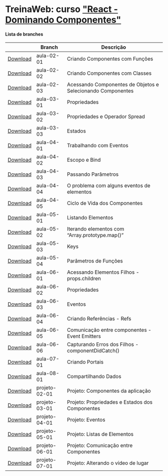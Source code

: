 
# TreinaWeb: curso ["React - Dominando Componentes"](https://www.treinaweb.com.br/curso/react-dominando-componentes)



#### Lista de branches
|  | Branch | Descrição |
| ------ | ------ |  ------ | 
[Download](https://github.com/treinaweb/treinaweb-react-dominando-componentes/archive/aula-02-01.zip)    |  aula-02-01     | Criando Componentes com Funções |
[Download](https://github.com/treinaweb/treinaweb-react-dominando-componentes/archive/aula-02-02.zip)    |  aula-02-02     | Criando Componentes com Classes |
[Download](https://github.com/treinaweb/treinaweb-react-dominando-componentes/archive/aula-02-03.zip)    |  aula-02-03     | Acessando Componentes de Objetos e Selecionando Componentes |
[Download](https://github.com/treinaweb/treinaweb-react-dominando-componentes/archive/aula-03-01.zip)    |  aula-03-01     | Propriedades |
[Download](https://github.com/treinaweb/treinaweb-react-dominando-componentes/archive/aula-03-02.zip)    |  aula-03-02     | Propriedades e Operador Spread |
[Download](https://github.com/treinaweb/treinaweb-react-dominando-componentes/archive/aula-03-03.zip)    |  aula-03-03     | Estados |
[Download](https://github.com/treinaweb/treinaweb-react-dominando-componentes/archive/aula-04-01.zip)    |  aula-04-01     | Trabalhando com Eventos |
[Download](https://github.com/treinaweb/treinaweb-react-dominando-componentes/archive/aula-04-02.zip)    |  aula-04-02     | Escopo e Bind |
[Download](https://github.com/treinaweb/treinaweb-react-dominando-componentes/archive/aula-04-03.zip)    |  aula-04-03     | Passando Parâmetros |
[Download](https://github.com/treinaweb/treinaweb-react-dominando-componentes/archive/aula-04-04.zip)    |  aula-04-04     | O problema com alguns eventos de elementos |
[Download](https://github.com/treinaweb/treinaweb-react-dominando-componentes/archive/aula-04-05.zip)    |  aula-04-05     | Ciclo de Vida dos Componentes |
[Download](https://github.com/treinaweb/treinaweb-react-dominando-componentes/archive/aula-05-01.zip)    |  aula-05-01     | Listando Elementos |
[Download](https://github.com/treinaweb/treinaweb-react-dominando-componentes/archive/aula-05-02.zip)    |  aula-05-02     | Iterando elementos com “Array.prototype.map()” |
[Download](https://github.com/treinaweb/treinaweb-react-dominando-componentes/archive/aula-05-03.zip)    |  aula-05-03     | Keys |
[Download](https://github.com/treinaweb/treinaweb-react-dominando-componentes/archive/aula-05-04.zip)    |  aula-05-04     | Parâmetros de Funções |
[Download](https://github.com/treinaweb/treinaweb-react-dominando-componentes/archive/aula-06-01.zip)    |  aula-06-01     | Acessando Elementos Filhos - props.children |
[Download](https://github.com/treinaweb/treinaweb-react-dominando-componentes/archive/aula-06-02.zip)    |  aula-06-02     | Propriedades |
[Download](https://github.com/treinaweb/treinaweb-react-dominando-componentes/archive/aula-06-03.zip)    |  aula-06-03     | Eventos |
[Download](https://github.com/treinaweb/treinaweb-react-dominando-componentes/archive/aula-06-04.zip)    |  aula-06-04     | Criando Referências - Refs |
[Download](https://github.com/treinaweb/treinaweb-react-dominando-componentes/archive/aula-06-05.zip)    |  aula-06-05     | Comunicação entre componentes - Event Emitters |
[Download](https://github.com/treinaweb/treinaweb-react-dominando-componentes/archive/aula-06-06.zip)    |  aula-06-06     | Capturando Erros dos Filhos - componentDidCatch() |
[Download](https://github.com/treinaweb/treinaweb-react-dominando-componentes/archive/aula-07-01.zip)    |  aula-07-01     | Criando Portais |
[Download](https://github.com/treinaweb/treinaweb-react-dominando-componentes/archive/aula-08-01.zip)    |  aula-08-01     | Compartilhando Dados |
[Download](https://github.com/treinaweb/treinaweb-react-dominando-componentes/archive/projeto-02-01.zip)    |  projeto-02-01     | Projeto: Componentes da aplicação |
[Download](https://github.com/treinaweb/treinaweb-react-dominando-componentes/archive/projeto-03-01.zip)    |  projeto-03-01     | Projeto: Propriedades e Estados dos Componentes |
[Download](https://github.com/treinaweb/treinaweb-react-dominando-componentes/archive/projeto-04-01.zip)    |  projeto-04-01     | Projeto: Eventos |
[Download](https://github.com/treinaweb/treinaweb-react-dominando-componentes/archive/projeto-05-01.zip)    |  projeto-05-01     | Projeto: Listas de Elementos |
[Download](https://github.com/treinaweb/treinaweb-react-dominando-componentes/archive/projeto-06-01.zip)    |  projeto-06-01     | Projeto: Comunicação entre Componentes |
[Download](https://github.com/treinaweb/treinaweb-react-dominando-componentes/archive/projeto-07-01.zip)    |  projeto-07-01     | Projeto: Alterando o vídeo de lugar |

